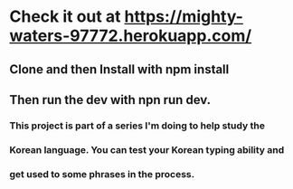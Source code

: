 # Check it out at https://mighty-waters-97772.herokuapp.com/
## Clone and then Install with npm install
## Then run the dev with npn run dev.
### This project is part of a series I'm doing to help study the
### Korean language. You can test your Korean typing ability and
### get used to some phrases in the process.
